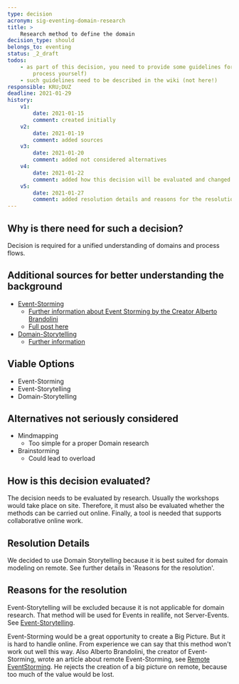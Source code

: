 ```yaml
---
type: decision
acronym: sig-eventing-domain-research
title: >
    Research method to define the domain
decision_type: should
belongs_to: eventing
status: _2_draft
todos:
    - as part of this decision, you need to provide some guidelines for the teams (or moderate the design/specification
        process yourself)   
    - such guidelines need to be described in the wiki (not here!)
responsible: KRU;DUZ
deadline: 2021-01-29
history:
    v1:
        date: 2021-01-15
        comment: created initially
    v2:
        date: 2021-01-19
        comment: added sources
    v3:
        date: 2021-01-20
        comment: added not considered alternatives
    v4:
        date: 2021-01-22
        comment: added how this decision will be evaluated and changed the title
    v5:
        date: 2021-01-27
        comment: added resolution details and reasons for the resolution
---
```


## Why is there need for such a decision?

Decision is required for a unified understanding of domains and process flows.


## Additional sources for better understanding the background

* [Event-Storming](https://www.knowis.com/de/blog/die-event-storming-methode-einsatz-im-projektalltag)
    * [Further information about Event Storming by the Creator Alberto Brandolini](https://www.knowis.com/de/blog/die-event-storming-methode-einsatz-im-projektalltag)
    * [Full post here](http://ziobrando.blogspot.com/2013/11/introducing-event-storming.html)
* [Domain-Storytelling](https://domainstorytelling.org/)
    * [Further information](https://www.informatik-aktuell.de/management-und-recht/projektmanagement/fachliche-anforderungen-in-der-softwareentwicklung-wie-domain-storytelling-entwickler-und-fachexperten-zusammenbringt.html)


## Viable Options

* Event-Storming
* Event-Storytelling
* Domain-Storytelling


## Alternatives not seriously considered

* Mindmapping
    * Too simple for a proper Domain research
* Brainstorming
    * Could lead to overload


## How is this decision evaluated?

The decision needs to be evaluated by research. Usually the workshops would take place on site.
Therefore, it must also be evaluated whether the methods can be carried out online.
Finally, a tool is needed that supports collaborative online work.


<!--(**Before** you start working in this, please write down how you will evaluate this decision, and plan to 
come to a resolution. 
It is  **not sufficient** to perform a brief Google search, and then write  the "result" down. Any decision must
**always** be based on a thorough evaluation - if possible hands-on, i.e. by coding a brief proof-of-concept.
if this doesn't apply, then some other means of proper research must be given here - e.g. an evaluation of 
the most relevant literature or IT community sources.)-->

 
## Resolution Details

We decided to use Domain Storytelling because it is best suited for domain modeling on remote. See further details
in 'Reasons for the resolution'.


## Reasons for the resolution

Event-Storytelling will be excluded because it is not applicable for domain research.
That method will be used for Events in reallife, not Server-Events. See [Event-Storytelling](https://wearesparks.com/blog/event-storytelling).

Event-Storming would be a great opportunity to create a Big Picture. But it is hard to handle online.
From experience we can say that this method won't work out well this way. Also Alberto Brandolini, the creator of
Event-Storming, wrote an article about remote Event-Storming, see [Remote EventStorming](https://blog.avanscoperta.it/2020/03/26/remote-eventstorming/).
He rejects the creation of a big picture on remote, because too much of the value would be lost.

